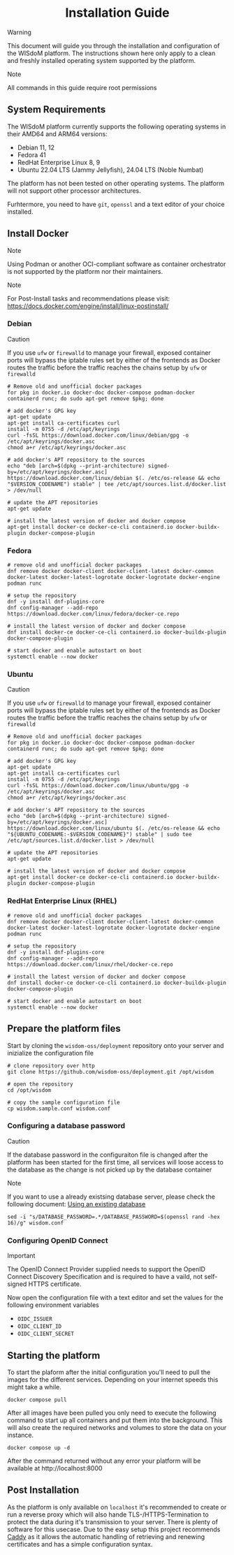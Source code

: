 <div align="center">
<h1>Installation Guide</h1>
</div>

> [!WARNING] 
> This document will guide you through the installation and 
> configuration of the WISdoM platform. The instructions shown here only apply
> to a clean and freshly installed operating system supported by the platform.

> [!NOTE]
> All commands in this guide require root permissions


## System Requirements
The WISdoM platform currently supports the following operating systems in 
their AMD64 and ARM64 versions:
  - Debian 11, 12
  - Fedora 41
  - RedHat Enterprise Linux 8, 9
  - Ubuntu 22.04 LTS (Jammy Jellyfish), 24.04 LTS (Noble Numbat)

The platform has not been tested on other operating systems.
The platform will not support other processor architectures.

Furhtermore, you need to have `git`, `openssl` and a text editor of your choice
installed.

## Install Docker
> [!NOTE]
> Using Podman or another OCI-compliant software as container orchestrator is
> not supported by the platform nor their maintainers.

> [!NOTE]
> For Post-Install tasks and recommendations please visit:
> https://docs.docker.com/engine/install/linux-postinstall/


### Debian
> [!CAUTION]
> If you use `ufw` or `firewalld` to manage your firewall, exposed container
> ports will bypass the iptable rules set by either of the frontends as Docker
> routes the traffic before the traffic reaches the chains setup by `ufw` or
> `firewalld`

```shell
# Remove old and unofficial docker packages
for pkg in docker.io docker-doc docker-compose podman-docker containerd runc; do sudo apt-get remove $pkg; done

# add docker's GPG key
apt-get update
apt-get install ca-certificates curl
install -m 0755 -d /etc/apt/keyrings
curl -fsSL https://download.docker.com/linux/debian/gpg -o /etc/apt/keyrings/docker.asc
chmod a+r /etc/apt/keyrings/docker.asc

# add docker's APT repository to the sources
echo "deb [arch=$(dpkg --print-architecture) signed-by=/etc/apt/keyrings/docker.asc] https://download.docker.com/linux/debian $(. /etc/os-release && echo "$VERSION_CODENAME") stable" | tee /etc/apt/sources.list.d/docker.list > /dev/null

# update the APT repositories
apt-get update

# install the latest version of docker and docker compose
apt-get install docker-ce docker-ce-cli containerd.io docker-buildx-plugin docker-compose-plugin
```

### Fedora
```shell
# remove old and unofficial docker packages
dnf remove docker docker-client docker-client-latest docker-common docker-latest docker-latest-logrotate docker-logrotate docker-engine podman runc

# setup the repository
dnf -y install dnf-plugins-core
dnf config-manager --add-repo https://download.docker.com/linux/fedora/docker-ce.repo

# install the latest version of docker and docker compose
dnf install docker-ce docker-ce-cli containerd.io docker-buildx-plugin docker-compose-plugin

# start docker and enable autostart on boot
systemctl enable --now docker
```

### Ubuntu
> [!CAUTION]
> If you use `ufw` or `firewalld` to manage your firewall, exposed container
> ports will bypass the iptable rules set by either of the frontends as Docker
> routes the traffic before the traffic reaches the chains setup by `ufw` or
> `firewalld`

```shell
# Remove old and unofficial docker packages
for pkg in docker.io docker-doc docker-compose podman-docker containerd runc; do sudo apt-get remove $pkg; done

# add docker's GPG key
apt-get update
apt-get install ca-certificates curl
install -m 0755 -d /etc/apt/keyrings
curl -fsSL https://download.docker.com/linux/ubuntu/gpg -o /etc/apt/keyrings/docker.asc
chmod a+r /etc/apt/keyrings/docker.asc

# add docker's APT repository to the sources
echo "deb [arch=$(dpkg --print-architecture) signed-by=/etc/apt/keyrings/docker.asc] https://download.docker.com/linux/ubuntu $(. /etc/os-release && echo "${UBUNTU_CODENAME:-$VERSION_CODENAME}") stable" | sudo tee /etc/apt/sources.list.d/docker.list > /dev/null

# update the APT repositories
apt-get update

# install the latest version of docker and docker compose
apt-get install docker-ce docker-ce-cli containerd.io docker-buildx-plugin docker-compose-plugin
```

### RedHat Enterprise Linux (RHEL)
```shell
# remove old and unofficial docker packages
dnf remove docker docker-client docker-client-latest docker-common docker-latest docker-latest-logrotate docker-logrotate docker-engine podman runc

# setup the repository
dnf -y install dnf-plugins-core
dnf config-manager --add-repo https://download.docker.com/linux/rhel/docker-ce.repo

# install the latest version of docker and docker compose
dnf install docker-ce docker-ce-cli containerd.io docker-buildx-plugin docker-compose-plugin

# start docker and enable autostart on boot
systemctl enable --now docker
```

## Prepare the platform files

Start by cloning the `wisdom-oss/deployment` repository onto your server and
inizialize the configuration file
```
# clone repository over http
git clone https://github.com/wisdom-oss/deployment.git /opt/wisdom

# open the repository
cd /opt/wisdom

# copy the sample configuration file
cp wisdom.sample.conf wisdom.conf
```

### Configuring a database password
> [!CAUTION]
> If the database password in the configuraiton file is changed after the 
> platform has been started for the first time, all services will loose access
> to the database as the change is not picked up by the database container

> [!NOTE]
> If you want to use a already existsing database server, please check the
> following document: [Using an existing database]

[Using an existing database]: ./external-db.md

```shell
sed -i "s/DATABASE_PASSWORD=.*/DATABASE_PASSWORD=$(openssl rand -hex 16)/g" wisdom.conf
```

### Configuring OpenID Connect
> [!IMPORTANT]
> The OpenID Connect Provider supplied needs to support the OpenID Connect
> Discovery Specification and is required to have a vaild, not self-signed
> HTTPS certificate.

Now open the configuration file with a text editor and set the values for the
following environment variables
  - `OIDC_ISSUER`
  - `OIDC_CLIENT_ID` 
  - `OIDC_CLIENT_SECRET`


## Starting the platform
To start the plaform after the initial configuration you'll need to pull the
images for the different services.
Depending on your internet speeds this might take a while.
```shell
docker compose pull
```

After all images have been pulled you only need to execute the following command
to start up all containers and put them into the background.
This will also create the required networks and volumes to store the data on 
your instance.
```shell
docker compose up -d
```

After the command returned without any error your platform will be available at
http://localhost:8000

## Post Installation
As the platform is only available on `localhost` it's recommended to create or
run a reverse proxy which will also hande TLS-/HTTPS-Termination to protect the
data during it's transmission to your server.
There is plenty of software for this usecase. Due to the easy setup this project
recommends [Caddy] as it allows the automatic handling of retrieving and
renewing certificates and has a simple configuration syntax.

[Caddy]: https://caddyserver.com/